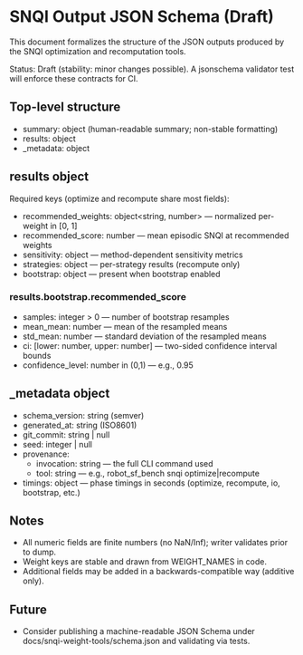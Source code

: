 # SNQI Output JSON Schema (Draft)

This document formalizes the structure of the JSON outputs produced by the SNQI optimization and recomputation tools.

Status: Draft (stability: minor changes possible). A jsonschema validator test will enforce these contracts for CI.

## Top-level structure
- summary: object (human-readable summary; non-stable formatting)
- results: object
- _metadata: object

## results object
Required keys (optimize and recompute share most fields):
- recommended_weights: object<string, number> — normalized per-weight in [0, 1]
- recommended_score: number — mean episodic SNQI at recommended weights
- sensitivity: object — method-dependent sensitivity metrics
- strategies: object — per-strategy results (recompute only)
- bootstrap: object — present when bootstrap enabled

### results.bootstrap.recommended_score
- samples: integer > 0 — number of bootstrap resamples
- mean_mean: number — mean of the resampled means
- std_mean: number — standard deviation of the resampled means
- ci: [lower: number, upper: number] — two-sided confidence interval bounds
- confidence_level: number in (0,1) — e.g., 0.95

## _metadata object
- schema_version: string (semver)
- generated_at: string (ISO8601)
- git_commit: string | null
- seed: integer | null
- provenance:
  - invocation: string — the full CLI command used
  - tool: string — e.g., robot_sf_bench snqi optimize|recompute
- timings: object — phase timings in seconds (optimize, recompute, io, bootstrap, etc.)

## Notes
- All numeric fields are finite numbers (no NaN/Inf); writer validates prior to dump.
- Weight keys are stable and drawn from WEIGHT_NAMES in code.
- Additional fields may be added in a backwards-compatible way (additive only).

## Future
- Consider publishing a machine-readable JSON Schema under docs/snqi-weight-tools/schema.json and validating via tests.

